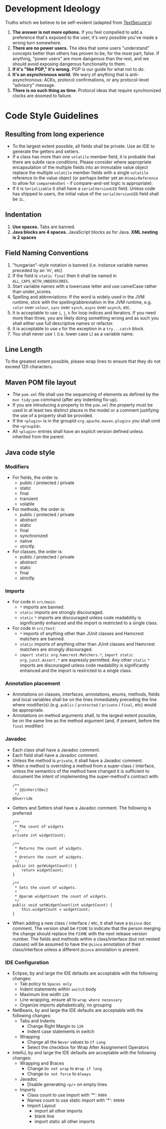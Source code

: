 # Development Ideology

Truths which we believe to be self-evident (adapted from [TextSecure's](https://github.com/WhisperSystems/TextSecure/blob/master/contributing.md))

1. **The answer is not more options.** If you feel compelled to add a preference that's exposed to the user, it's very possible you've made a wrong turn somewhere.
2. **There are no power users.** The idea that some users "understand" concepts better than others has proven to be, for the most part, false. If anything, "power users" are more dangerous than the rest, and we should avoid exposing dangerous functionality to them.
3. **If it's "like PGP," it's wrong.** PGP is our guide for what not to do.
4. **It's an asynchronous world.** We wary of anything that is anti-asynchronous: ACKs, protocol confirmations, or any protocol-level "advisory" message.
5. **There is no such thing as time**. Protocol ideas that require synchronized clocks are doomed to failure.

# Code Style Guidelines

## Resulting from long experience

* To the largest extent possible, all fields shall be private. Use an IDE to generate the getters and setters.
* If a class has more than one `volatile` member field, it is probable that there are subtle race conditions. Please consider where appropriate encapsulation of the multiple fields into an immutable value object replace the multiple `volatile` member fields with a single `volatile` reference to the value object (or perhaps better yet an `AtomicReference` to allow for `compareAndSet` - if compare-and-set logic is appropriate).
* If it is `Serializable` it shall have a `serialVersionUID` field. Unless code has shipped to users, the initial value of the `serialVersionUID` field shall be `1L`.

## Indentation

1. **Use spaces.** Tabs are banned.
2. **Java blocks are 4 spaces.** JavaScript blocks as for Java. **XML nesting is 2 spaces**

## Field Naming Conventions

1. "hungarian"-style notation is banned (i.e. instance variable names preceded by an 'm', etc)
2. If the field is `static final` then it shall be named in `ALL_CAPS_WITH_UNDERSCORES`.
3. Start variable names with a lowercase letter and use camelCase rather than under_scores.
4. Spelling and abbreviations: If the word is widely used in the JVM runtime, stick with the spelling/abbreviation in the JVM runtime, e.g. `color` over `colour`, `sync` over `synch`, `async` over `asynch`, etc.
5. It is acceptable to use `i`, `j`, `k` for loop indices and iterators. If you need more than three, you are likely doing something wrong and as such you shall either use full descriptive names or refactor.
6. It is acceptable to use `e` for the exception in a `try...catch` block.
7. You shall never use `l` (i.e. lower case `L`) as a variable name.

## Line Length

To the greatest extent possible, please wrap lines to ensure that they do not exceed 120 characters.

## Maven POM file layout

* The `pom.xml` file shall use the sequencing of elements as defined by the `mvn tidy:pom` command (after any indenting fix-up).
* If you are introducing a property to the `pom.xml` the property must be used in at least two distinct places in the model or a comment justifying the use of a property shall be provided.
* If the `<plugin>` is in the groupId `org.apache.maven.plugins` you shall omit the `<groupId>`.
* All `<plugin>` entries shall have an explicit version defined unless inherited from the parent.

## Java code style

### Modifiers

* For fields, the order is:
    - public / protected / private
    - static
    - final
    - transient
    - volatile
* For methods, the order is:
    - public / protected / private
    - abstract
    - static
    - final
    - synchronized
    - native
    - strictfp
*  For classes, the order is:
    -  public / protected / private
    -  abstract
    -  static
    -  final
    -  strictfp

### Imports

* For code in `src/main`:
    - `*` imports are banned. 
    - `static` imports are strongly discouraged.
    - `static` `*` imports are discouraged unless code readability is significantly enhanced and the import is restricted to a single class.
* For code in `src/test`:
    - `*` imports of anything other than JUnit classes and Hamcrest matchers are banned.
    - `static` imports of anything other than JUnit classes and Hamcrest matchers are strongly discouraged.
    - `import static org.hamcrest.Matchers.*`, `import static org.junit.Assert.*` are expressly permitted. Any other `static` `*` imports are discouraged unless code readability is significantly enhanced and the import is restricted to a single class.

### Annotation placement

* Annotations on classes, interfaces, annotations, enums, methods, fields and local variables shall be on the lines immediately preceding the line where modifier(s) (e.g. `public` / `protected` / `private` / `final`, etc) would be appropriate.
* Annotations on method arguments shall, to the largest extent possible, be on the same line as the method argument (and, if present, before the `final` modifier)

### Javadoc

* Each class shall have a Javadoc comment.
* Each field shall have a Javadoc comment.
* Unless the method is `private`, it shall have a Javadoc comment.
* When a method is overriding a method from a super-class / interface, unless the semantics of the method have changed it is sufficient to document the intent of implementing the super-method's contract with:
    ```
    /**
     * {@inheritDoc}
     */
    @Override
    ```
* Getters and Setters shall have a Javadoc comment. The following is preferred
    ```
    /**
     * The count of widgets
     */
    private int widgetCount;
    
    /**
     * Returns the count of widgets.
     *
     * @return the count of widgets. 
     */
    public int getWidgetCount() {
        return widgetCount;
    }
    
    /**
     * Sets the count of widgets.
     *
     * @param widgetCount the count of widgets.
     */
    public void setWidgetCount(int widgetCount) {
        this.widgetCount = widgetCount;
    }
    ```
* When adding a new class / interface / etc, it shall have a `@since` doc comment. The version shall be `FIXME` to indicate that the person merging the change should replace the `FIXME` with the next release version number. The fields and methods within a class/interface (but not nested classes) will be assumed to have the `@since` annotation of their class/interface unless a different `@since` annotation is present.

### IDE Configuration

* Eclipse, by and large the IDE defaults are acceptable with the following changes:
    - Tab policy to `Spaces only`
    - Indent statements within `switch` body
    - Maximum line width `120`
    - Line wrapping, ensure all to `wrap where necessary`
    - Organize imports alphabetically, no grouping
* NetBeans, by and large the IDE defaults are acceptable with the following changes:
    - Tabs and Indents
        + Change Right Margin to `120`
        + Indent case statements in switch
    - Wrapping
        + Change all the `Never` values to `If Long`
        + Select the checkbox for Wrap After Assignement Operators
* IntelliJ, by and large the IDE defaults are acceptable with the following changes:
    - Wrapping and Braces
        + Change `Do not wrap` to `Wrap if long`
        + Change `Do not force` to `Always`
    - Javadoc
        + Disable generating `<p/>` on empty lines
    - Imports
        + Class count to use import with '*': `9999`
        + Names count to use static import with '*': `99999`
        + Import Layout
            * import all other imports
            * blank line
            * import static all other imports
